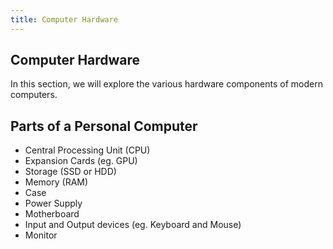 ```yaml
---
title: Computer Hardware
---
```

## Computer Hardware

In this section, we will explore the various hardware components of modern computers. 

## Parts of a Personal Computer

* Central Processing Unit (CPU)
* Expansion Cards (eg. GPU)
* Storage (SSD or HDD)
* Memory (RAM)
* Case
* Power Supply
* Motherboard
* Input and Output devices (eg. Keyboard and Mouse)
* Monitor
